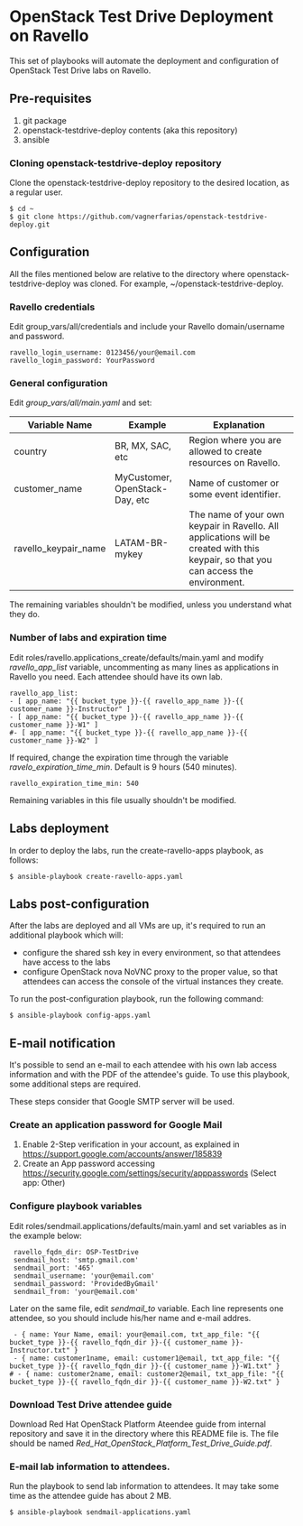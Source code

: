 # OpenStack Test Drive Deployment on Ravello

This set of playbooks will automate the deployment and configuration of OpenStack Test Drive labs on Ravello.

## Pre-requisites

1. git package
1. openstack-testdrive-deploy contents (aka this repository)
1. ansible

### Cloning openstack-testdrive-deploy repository

Clone the openstack-testdrive-deploy repository to the desired location, as a regular user.

```
$ cd ~
$ git clone https://github.com/vagnerfarias/openstack-testdrive-deploy.git
```

## Configuration

All the files mentioned below are relative to the directory where openstack-testdrive-deploy was cloned. For example, ~/openstack-testdrive-deploy.

### Ravello credentials

Edit group\_vars/all/credentials and include your Ravello domain/username and password.

~~~
ravello_login_username: 0123456/your@email.com
ravello_login_password: YourPassword
~~~

### General configuration

Edit _group\_vars/all/main.yaml_ and set:

Variable Name | Example | Explanation
--------------|---------|------------
country | BR, MX, SAC, etc | Region where you are allowed to create resources on Ravello.
customer\_name | MyCustomer, OpenStack-Day, etc | Name of customer or some event identifier.
ravello\_keypair\_name | LATAM-BR-mykey | The name of your own keypair in Ravello. All applications will be created with this keypair, so that you can access the environment.

The remaining variables shouldn't be modified, unless you understand what they do.

### Number of labs and expiration time

Edit roles/ravello.applications\_create/defaults/main.yaml and modify *ravello\_app\_list* variable, uncommenting as many lines as applications in Ravello you need. Each attendee should have its own lab.

~~~
ravello_app_list:
- [ app_name: "{{ bucket_type }}-{{ ravello_app_name }}-{{ customer_name }}-Instructor" ]
- [ app_name: "{{ bucket_type }}-{{ ravello_app_name }}-{{ customer_name }}-W1" ]
#- [ app_name: "{{ bucket_type }}-{{ ravello_app_name }}-{{ customer_name }}-W2" ]
~~~

If required, change the expiration time through the variable *ravelo\_expiration\_time\_min*. Default is 9 hours (540 minutes).

~~~
ravello_expiration_time_min: 540
~~~

Remaining variables in this file usually shouldn't be modified.

## Labs deployment

In order to deploy the labs, run the create-ravello-apps playbook, as follows:

~~~
$ ansible-playbook create-ravello-apps.yaml
~~~

## Labs post-configuration

After the labs are deployed and all VMs are up, it's required to run an additional playbook which will:

* configure the shared ssh key in every environment, so that attendees have access to the labs
* configure OpenStack nova NoVNC proxy to the proper value, so that attendees can access the console of the virtual instances they create.

To run the post-configuration playbook, run the following command:

~~~
$ ansible-playbook config-apps.yaml
~~~

## E-mail notification

It's possible to send an e-mail to each attendee with his own lab access information and with the PDF of the attendee's guide. To use this playbook, some additional steps are required.

These steps consider that Google SMTP server will be used.

### Create an application password for Google Mail

1. Enable 2-Step verification in your account, as explained in https://support.google.com/accounts/answer/185839
1. Create an App password accessing https://security.google.com/settings/security/apppasswords (Select app: Other)

### Configure playbook variables

Edit roles/sendmail.applications/defaults/main.yaml and set variables as in the example below:

~~~
 ravello_fqdn_dir: OSP-TestDrive
 sendmail_host: 'smtp.gmail.com'
 sendmail_port: '465'
 sendmail_username: 'your@email.com'
 sendmail_password: 'ProvidedByGmail'
 sendmail_from: 'your@email.com'
~~~

Later on the same file, edit *sendmail_to* variable. Each line represents one attendee, so you should include his/her name and e-mail addres.

~~~
 - { name: Your Name, email: your@email.com, txt_app_file: "{{ bucket_type }}-{{ ravello_fqdn_dir }}-{{ customer_name }}-Instructor.txt" }
 - { name: customer1name, email: customer1@email, txt_app_file: "{{ bucket_type }}-{{ ravello_fqdn_dir }}-{{ customer_name }}-W1.txt" }
# - { name: customer2name, email: customer2@email, txt_app_file: "{{ bucket_type }}-{{ ravello_fqdn_dir }}-{{ customer_name }}-W2.txt" }
~~~

### Download Test Drive attendee guide

Download Red Hat OpenStack Platform Ateendee guide from internal repository and save it in the directory where this README file is. The file should be named *Red_Hat_OpenStack_Platform_Test_Drive_Guide.pdf*.

### E-mail lab information to attendees.

Run the playbook to send lab information to attendees. It may take some time as the attendee guide has about 2 MB.

~~~
$ ansible-playbook sendmail-applications.yaml
~~~

